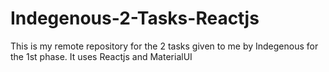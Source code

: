 # Indegenous-2-Tasks-Reactjs
This is my remote repository for the 2 tasks given to me by Indegenous for the 1st phase. It uses Reactjs and MaterialUI

